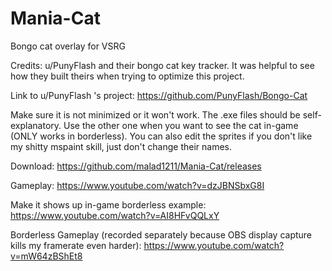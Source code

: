# Mania-Cat
Bongo cat overlay for VSRG

Credits: u/PunyFlash and their bongo cat key tracker. It was helpful to see how they built theirs when trying to optimize this project.

Link to u/PunyFlash 's project: https://github.com/PunyFlash/Bongo-Cat

Make sure it is not minimized or it won't work. The .exe files should be self-explanatory. Use the other one when you want to see the cat in-game (ONLY works in borderless). You can also edit the sprites if you don't like my shitty mspaint skill, just don't change their names.

Download:
https://github.com/malad1211/Mania-Cat/releases

Gameplay:
https://www.youtube.com/watch?v=dzJBNSbxG8I

Make it shows up in-game borderless example:
https://www.youtube.com/watch?v=AI8HFvQQLxY

Borderless Gameplay (recorded separately because OBS display capture kills my framerate even harder):
https://www.youtube.com/watch?v=mW64zBShEt8

